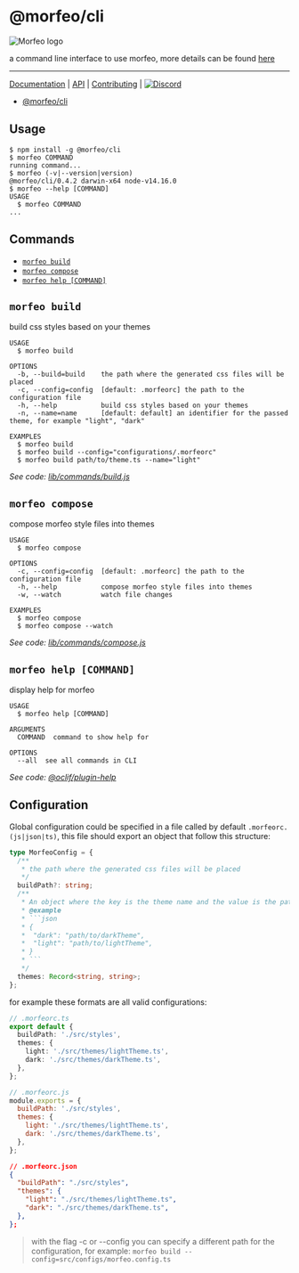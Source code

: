 # @morfeo/cli

![Morfeo logo](https://morfeo.dev/img/morfeo.png)

a command line interface to use morfeo, more details can be found [here](https://morfeo.dev/docs/Features/morfeo-cli)

---

[Documentation](https://morfeo.dev) | [API](https://github.com/morfeojs/morfeo) | [Contributing](https://github.com/morfeojs/morfeo/blob/main/CONTRIBUTING.md) | [![Discord](https://badgen.net/badge/icon/discord?icon=discord&label)](https://discord.gg/5hbsKMBRBh)

<!-- toc -->
* [@morfeo/cli](#morfeocli)
<!-- tocstop -->

## Usage

<!-- usage -->
```sh-session
$ npm install -g @morfeo/cli
$ morfeo COMMAND
running command...
$ morfeo (-v|--version|version)
@morfeo/cli/0.4.2 darwin-x64 node-v14.16.0
$ morfeo --help [COMMAND]
USAGE
  $ morfeo COMMAND
...
```
<!-- usagestop -->

## Commands

<!-- commands -->
* [`morfeo build`](#morfeo-build)
* [`morfeo compose`](#morfeo-compose)
* [`morfeo help [COMMAND]`](#morfeo-help-command)

## `morfeo build`

build css styles based on your themes

```
USAGE
  $ morfeo build

OPTIONS
  -b, --build=build    the path where the generated css files will be placed
  -c, --config=config  [default: .morfeorc] the path to the configuration file
  -h, --help           build css styles based on your themes
  -n, --name=name      [default: default] an identifier for the passed theme, for example "light", "dark"

EXAMPLES
  $ morfeo build
  $ morfeo build --config="configurations/.morfeorc"
  $ morfeo build path/to/theme.ts --name="light"
```

_See code: [lib/commands/build.js](https://github.com/morfeojs/morfeo/blob/v0.4.2/lib/commands/build.js)_

## `morfeo compose`

compose morfeo style files into themes

```
USAGE
  $ morfeo compose

OPTIONS
  -c, --config=config  [default: .morfeorc] the path to the configuration file
  -h, --help           compose morfeo style files into themes
  -w, --watch          watch file changes

EXAMPLES
  $ morfeo compose
  $ morfeo compose --watch
```

_See code: [lib/commands/compose.js](https://github.com/morfeojs/morfeo/blob/v0.4.2/lib/commands/compose.js)_

## `morfeo help [COMMAND]`

display help for morfeo

```
USAGE
  $ morfeo help [COMMAND]

ARGUMENTS
  COMMAND  command to show help for

OPTIONS
  --all  see all commands in CLI
```

_See code: [@oclif/plugin-help](https://github.com/oclif/plugin-help/blob/v3.2.2/src/commands/help.ts)_
<!-- commandsstop -->

## Configuration

Global configuration could be specified in a file called by default `.morfeorc.(js|json|ts)`, this file should export an object
that follow this structure:

````typescript
type MorfeoConfig = {
  /**
   * the path where the generated css files will be placed
   */
  buildPath?: string;
  /**
   * An object where the key is the theme name and the value is the path to the theme.
   * @example
   * ```json
   * {
   *  "dark": "path/to/darkTheme",
   *  "light": "path/to/lightTheme",
   * }
   * ```
   */
  themes: Record<string, string>;
};
````

for example these formats are all valid configurations:

```typescript
// .morfeorc.ts
export default {
  buildPath: './src/styles',
  themes: {
    light: './src/themes/lightTheme.ts',
    dark: './src/themes/darkTheme.ts',
  },
};
```

```javascript
// .morfeorc.js
module.exports = {
  buildPath: './src/styles',
  themes: {
    light: './src/themes/lightTheme.ts',
    dark: './src/themes/darkTheme.ts',
  },
};
```

```json
// .morfeorc.json
{
  "buildPath": "./src/styles",
  "themes": {
    "light": "./src/themes/lightTheme.ts",
    "dark": "./src/themes/darkTheme.ts",
  },
};
```

> with the flag -c or --config you can specify a different path for the configuration, for example:
> `morfeo build --config=src/configs/morfeo.config.ts`

